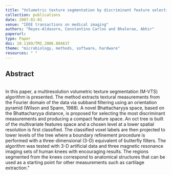 ```yaml
---
title: "Volumetric texture segmentation by discriminant feature selection and multiresolution classification"
collection: publications
date: 2007-01-01
venue: "IEEE transactions on medical imaging"
authors: "Reyes-Aldasoro, Constantino Carlos and Bhalerao, Abhir"
paperurl:
type: Paper
doi: 10.1109/TMI.2006.884637
theme: "microbiology, methods, software, hardware"
resources: " "
---
```

<h2> Abstract </h2>  <br> In this paper, a multiresolution volumetric texture segmentation (M-VTS) algorithm is presented. The method extracts textural measurements from the Fourier domain of the data via subband filtering using an orientation pyramid (Wilson and Spann, 1988). A novel Bhattacharyya space, based on the Bhattacharyya distance, is proposed for selecting the most discriminant measurements and producing a compact feature space. An oct tree is built of the multivariate features space and a chosen level at a lower spatial resolution is first classified. The classified voxel labels are then projected to lower levels of the tree where a boundary refinement procedure is performed with a three-dimensional (3-D) equivalent of butterfly filters. The algorithm was tested with 3-D artificial data and three magnetic resonance imaging sets of human knees with encouraging results. The regions segmented from the knees correspond to anatomical structures that can be used as a starting point for other measurements such as cartilage extraction."
